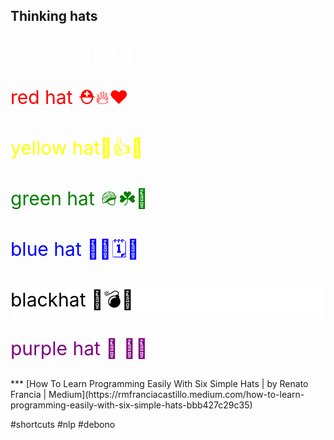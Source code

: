 ## Thinking hats

 
 <p style="color: white; font-size: 30px;">white hat👒⚗️🤍</p>
 <p style="color: red; font-size: 30px;">red hat ⛑️🔥❤️</p>
 <p style="color: yellow; font-size: 30px;">yellow hat👷👍💛</p>
  <p style="color: green; font-size: 30px;">green hat 🪖☘️💚</p>
  <p style="color: blue; font-size: 30px;">blue hat 👮🏾🗓️💙</p>
   <p style="color: black; font-size: 30px;background-color:white;">blackhat 🎩💣🖤 </p>
   <p style="color: purple; font-size: 30px;">purple hat 👾 👑💜</p>
***
[How To Learn Programming Easily With Six Simple Hats | by Renato Francia | Medium](https://rmfranciacastillo.medium.com/how-to-learn-programming-easily-with-six-simple-hats-bbb427c29c35)
   
#shortcuts #nlp
#debono
